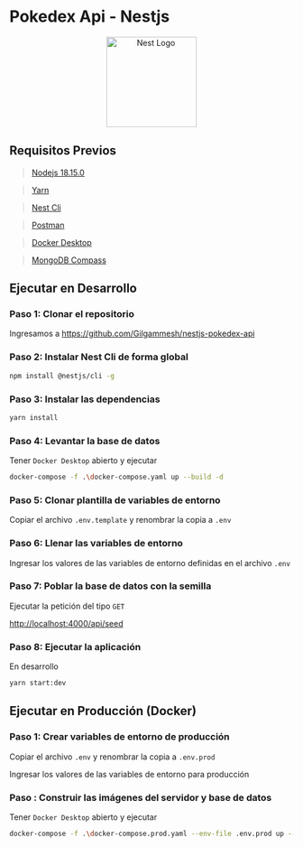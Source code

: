 # Pokedex Api - Nestjs

<div align="center">
  <img src="https://nestjs.com/img/logo-small.svg" width="160" alt="Nest Logo" />
</div>

## Requisitos Previos

> [Nodejs 18.15.0](https://nodejs.org/download/release/v18.15.0/)

> [Yarn](https://classic.yarnpkg.com/lang/en/docs/install/#windows-stable)

> [Nest Cli](https://docs.nestjs.com/cli/overview/)

> [Postman](https://www.postman.com/downloads/)

> [Docker Desktop](https://www.docker.com/products/docker-desktop/)

> [MongoDB Compass](https://www.mongodb.com/es/products/compass/)

## Ejecutar en Desarrollo

### Paso 1: Clonar el repositorio

Ingresamos a <https://github.com/Gilgammesh/nestjs-pokedex-api>

### Paso 2: Instalar Nest Cli de forma global

```sh
npm install @nestjs/cli -g
```

### Paso 3: Instalar las dependencias

```sh
yarn install
```

### Paso 4: Levantar la base de datos

Tener `Docker Desktop` abierto y ejecutar

```sh
docker-compose -f .\docker-compose.yaml up --build -d
```

### Paso 5: Clonar plantilla de variables de entorno

Copiar el archivo `.env.template` y renombrar la copia a `.env`

### Paso 6: Llenar las variables de entorno

Ingresar los valores de las variables de entorno definidas en el archivo `.env`

### Paso 7: Poblar la base de datos con la semilla

Ejecutar la petición del tipo `GET`

<http://localhost:4000/api/seed>

### Paso 8: Ejecutar la aplicación

En desarrollo

```sh
yarn start:dev
```

## Ejecutar en Producción (Docker)

### Paso 1: Crear variables de entorno de producción

Copiar el archivo `.env` y renombrar la copia a `.env.prod`

Ingresar los valores de las variables de entorno para producción

### Paso : Construir las imágenes del servidor y base de datos

Tener `Docker Desktop` abierto y ejecutar

```sh
docker-compose -f .\docker-compose.prod.yaml --env-file .env.prod up --build -d
```
